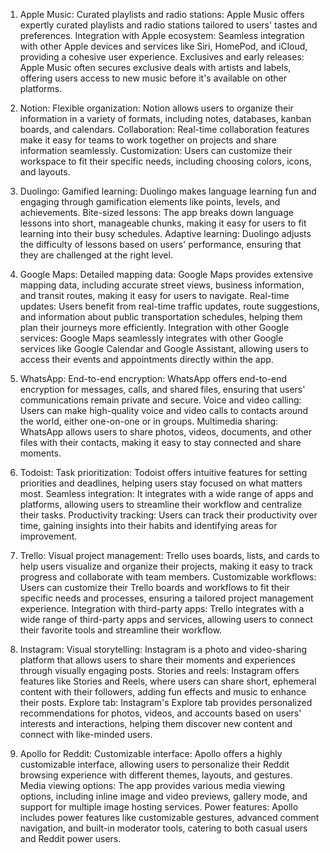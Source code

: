 1. Apple Music:
Curated playlists and radio stations: Apple Music offers expertly curated playlists and radio stations tailored to users' tastes and preferences.
Integration with Apple ecosystem: Seamless integration with other Apple devices and services like Siri, HomePod, and iCloud, providing a cohesive user experience.
Exclusives and early releases: Apple Music often secures exclusive deals with artists and labels, offering users access to new music before it's available on other platforms.
    
2. Notion:
Flexible organization: Notion allows users to organize their information in a variety of formats, including notes, databases, kanban boards, and calendars.
Collaboration: Real-time collaboration features make it easy for teams to work together on projects and share information seamlessly.
Customization: Users can customize their workspace to fit their specific needs, including choosing colors, icons, and layouts.
    
3. Duolingo:
Gamified learning: Duolingo makes language learning fun and engaging through gamification elements like points, levels, and achievements.
Bite-sized lessons: The app breaks down language lessons into short, manageable chunks, making it easy for users to fit learning into their busy schedules.
Adaptive learning: Duolingo adjusts the difficulty of lessons based on users' performance, ensuring that they are challenged at the right level.

4. Google Maps:
Detailed mapping data: Google Maps provides extensive mapping data, including accurate street views, business information, and transit routes, making it easy for users to navigate.
Real-time updates: Users benefit from real-time traffic updates, route suggestions, and information about public transportation schedules, helping them plan their journeys more efficiently.
Integration with other Google services: Google Maps seamlessly integrates with other Google services like Google Calendar and Google Assistant, allowing users to access their events and appointments directly within the app.

5. WhatsApp:
End-to-end encryption: WhatsApp offers end-to-end encryption for messages, calls, and shared files, ensuring that users' communications remain private and secure.
Voice and video calling: Users can make high-quality voice and video calls to contacts around the world, either one-on-one or in groups.
Multimedia sharing: WhatsApp allows users to share photos, videos, documents, and other files with their contacts, making it easy to stay connected and share moments.

6. Todoist:
Task prioritization: Todoist offers intuitive features for setting priorities and deadlines, helping users stay focused on what matters most.
Seamless integration: It integrates with a wide range of apps and platforms, allowing users to streamline their workflow and centralize their tasks.
Productivity tracking: Users can track their productivity over time, gaining insights into their habits and identifying areas for improvement.

7. Trello:
Visual project management: Trello uses boards, lists, and cards to help users visualize and organize their projects, making it easy to track progress and collaborate with team members.
Customizable workflows: Users can customize their Trello boards and workflows to fit their specific needs and processes, ensuring a tailored project management experience.
Integration with third-party apps: Trello integrates with a wide range of third-party apps and services, allowing users to connect their favorite tools and streamline their workflow.

8. Instagram:
Visual storytelling: Instagram is a photo and video-sharing platform that allows users to share their moments and experiences through visually engaging posts.
Stories and reels: Instagram offers features like Stories and Reels, where users can share short, ephemeral content with their followers, adding fun effects and music to enhance their posts.
Explore tab: Instagram's Explore tab provides personalized recommendations for photos, videos, and accounts based on users' interests and interactions, helping them discover new content and connect with like-minded users.

9. Apollo for Reddit:
Customizable interface: Apollo offers a highly customizable interface, allowing users to personalize their Reddit browsing experience with different themes, layouts, and gestures.
Media viewing options: The app provides various media viewing options, including inline image and video previews, gallery mode, and support for multiple image hosting services.
Power features: Apollo includes power features like customizable gestures, advanced comment navigation, and built-in moderator tools, catering to both casual users and Reddit power users.

